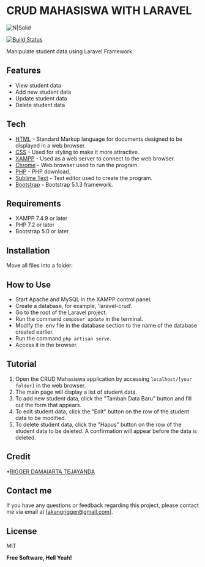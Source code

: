 # CRUD MAHASISWA WITH LARAVEL

![N|Solid](https://cldup.com/dTxpPi9lDf.thumb.png)

[![Build Status](https://travis-ci.org/joemccann/dillinger.svg?branch=master)](https://travis-ci.org/joemccann/dillinger)

Manipulate student data using Laravel Framework.

## Features 

- View student data
- Add new student data
- Update student data
- Delete student data

## Tech

- [HTML](https://whatwg.org/) - Standard Markup language for documents designed to be displayed in a web browser.
- [CSS](https://id.wikipedia.org/wiki/Cascading_Style_Sheets) - Used for styling to make it more attractive.
- [XAMPP](https://www.apachefriends.org/download.html) - Used as a web server to connect to the web browser.
- [Chrome](https://www.google.com/intl/en_au/chrome/) - Web browser used to run the program.
- [PHP](https://www.php.net/downloads.php) - PHP download.
- [Sublime Text](https://www.sublimetext.com/) - Text editor used to create the program.
- [Bootstrap](https://getbootstrap.com/docs/5.1/getting-started/introduction/) - Bootstrap 5.1.3 framework.

## Requirements

- XAMPP 7.4.9 or later
- PHP 7.2 or later
- Bootstrap 5.0 or later

## Installation
Move all files into a folder:

## How to Use
- Start Apache and MySQL in the XAMPP control panel.
- Create a database, for example, 'laravel-crud'.
- Go to the root of the Laravel project.
- Run the command `composer update` in the terminal.
- Modify the .env file in the database section to the name of the database created earlier.
- Run the command `php artisan serve`.
- Access it in the browser.

## Tutorial
1. Open the CRUD Mahasiswa application by accessing `localhost/[your folder]` in the web browser.
2. The main page will display a list of student data.
3. To add new student data, click the "Tambah Data Baru" button and fill out the form that appears.
4. To edit student data, click the "Edit" button on the row of the student data to be modified.
5. To delete student data, click the "Hapus" button on the row of the student data to be deleted. A confirmation will appear before the data is deleted.

## Credit
*[RIGGER DAMAIARTA TEJAYANDA](https://www.instagram.com/rigger_dt/?hl=id)

## Contact me
If you have any questions or feedback regarding this project, please contact me via email at [akangrigger@gmail.com].

## License

MIT

**Free Software, Hell Yeah!**

[//]: # (These are reference links used in the body of this note and get stripped out when the markdown processor does its job. There is no need to format nicely because it shouldn't be seen. Thanks SO - http://stackoverflow.com/questions/4823468/store-comments-in-markdown-syntax)